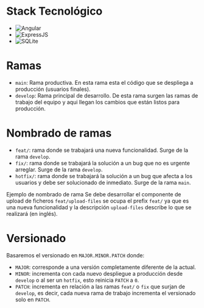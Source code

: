 # Stack Tecnológico
- ![Angular](https://img.shields.io/badge/-Angular-DD0031?logo=angular&logoColor=white)
- ![ExpressJS](https://img.shields.io/badge/expressjs-blue?style=plastic&logoColor=white)
- ![SQLite](https://img.shields.io/badge/sqllite-blue?style=plastic&logoColor=white)

# Ramas
- `main`: Rama productiva. En esta rama esta el código que se despliega a producción (usuarios finales).
- `develop`: Rama principal de desarrollo. De esta rama surgen las ramas de trabajo del equipo y aqui llegan los cambios que están listos para producción.

# Nombrado de ramas
- `feat/`: rama donde se trabajará una nueva funcionalidad. Surge de la rama `develop`.
- `fix/`: rama donde se trabajará la solución a un bug que no es urgente arreglar. Surge de la rama `develop`.
- `hotfix/`: rama donde se trabajará la solución a un bug que afecta a los usuarios y debe ser solucionado de inmediato. Surge de la rama `main`.

Ejemplo de nombrado de rama
Se debe desarrollar el componente de upload de ficheros
`feat/upload-files`
se ocupa el prefix `feat/` ya que es una nueva funcionalidad y la descripción `upload-files` describe lo que se realizará (en inglés).

# Versionado

Basaremos el versionado en `MAJOR.MINOR.PATCH`
donde:

- `MAJOR`: corresponde a una versión completamente diferente de la actual.
- `MINOR`: incrementa con cada nuevo despliegue a producción desde `develop` o al ser un `hotfix`, esto reinicia `PATCH` a `0`.
- `PATCH`: incrementa en relación a las ramas `feat/` o `fix` que surjan de `develop`, es decir, cada nueva rama de trabajo incrementa el versionado solo en `PATCH`.  
